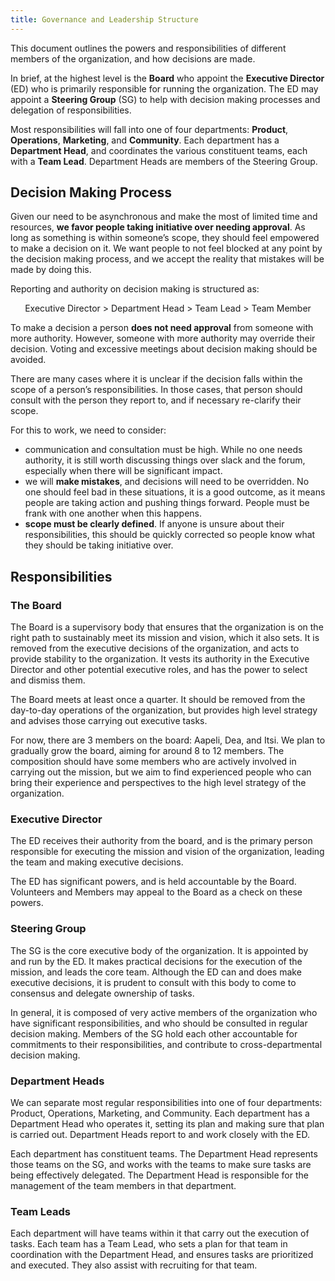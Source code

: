 ```yaml
---
title: Governance and Leadership Structure
---
```


This document outlines the powers and responsibilities of different members of the organization, and how decisions are made.

In brief, at the highest level is the **Board** who appoint the **Executive Director** (ED) who is primarily responsible for running the organization. The ED may appoint a **Steering Group** (SG) to help with decision making processes and delegation of responsibilities.

Most responsibilities will fall into one of four departments: **Product**, **Operations**, **Marketing**, and **Community**. Each department has a **Department Head**, and coordinates the various constituent teams, each with a **Team Lead**. Department Heads are members of the Steering Group.

## Decision Making Process

Given our need to be asynchronous and make the most of limited time and resources, **we favor people taking initiative over needing approval**. As long as something is within someone’s scope, they should feel empowered to make a decision on it. We want people to not feel blocked at any point by the decision making process, and we accept the reality that mistakes will be made by doing this.

Reporting and authority on decision making is structured as:

<p style="text-align: center;">Executive Director > Department Head > Team Lead > Team Member</p>

To make a decision a person **does not need approval** from someone with more authority. However, someone with more authority may override their decision. Voting and excessive meetings about decision making should be avoided.

There are many cases where it is unclear if the decision falls within the scope of a person’s responsibilities. In those cases, that person should consult with the person they report to, and if necessary re-clarify their scope.

For this to work, we need to consider:
- communication and consultation must be high. While no one needs authority, it is still worth discussing things over slack and the forum, especially when there will be significant impact.
- we will **make mistakes**, and decisions will need to be overridden. No one should feel bad in these situations, it is a good outcome, as it means people are taking action and pushing things forward. People must be frank with one another when this happens.
- **scope must be clearly defined**. If anyone is unsure about their responsibilities, this should be quickly corrected so people know what they should be taking initiative over.

## Responsibilities

### The Board

The Board is a supervisory body that ensures that the organization is on the right path to sustainably meet its mission and vision, which it also sets. It is removed from the executive decisions of the organization, and acts to provide stability to the organization. It vests its authority in the Executive Director and other potential executive roles, and has the power to select and dismiss them.

The Board meets at least once a quarter. It should be removed from the day-to-day operations of the organization, but provides high level strategy and advises those carrying out executive tasks.

For now, there are 3 members on the board: Aapeli, Dea, and Itsi. We plan to gradually grow the board, aiming for around 8 to 12 members. The composition should have some members who are actively involved in carrying out the mission, but we aim to find experienced people who can bring their experience and perspectives to the high level strategy of the organization.

### Executive Director

The ED receives their authority from the board, and is the primary person responsible for executing the mission and vision of the organization, leading the team and making executive decisions.

The ED has significant powers, and is held accountable by the Board. Volunteers and Members may appeal to the Board as a check on these powers.

### Steering Group

The SG is the core executive body of the organization. It is appointed by and run by the ED. It makes practical decisions for the execution of the mission, and leads the core team. Although the ED can and does make executive decisions, it is prudent to consult with this body to come to consensus and delegate ownership of tasks.

In general, it is composed of very active members of the organization who have significant responsibilities, and who should be consulted in regular decision making. Members of the SG hold each other accountable for commitments to their responsibilities, and contribute to cross-departmental decision making.

### Department Heads
We can separate most regular responsibilities into one of four departments: Product, Operations, Marketing, and Community. Each department has a Department Head who operates it, setting its plan and making sure that plan is carried out. Department Heads report to and work closely with the ED.

Each department has constituent teams. The Department Head represents those teams on the SG, and works with the teams to make sure tasks are being effectively delegated. The Department Head is responsible for the management of the team members in that department.

### Team Leads

Each department will have teams within it that carry out the execution of tasks. Each team has a Team Lead, who sets a plan for that team in coordination with the Department Head, and ensures tasks are prioritized and executed. They also assist with recruiting for that team.
